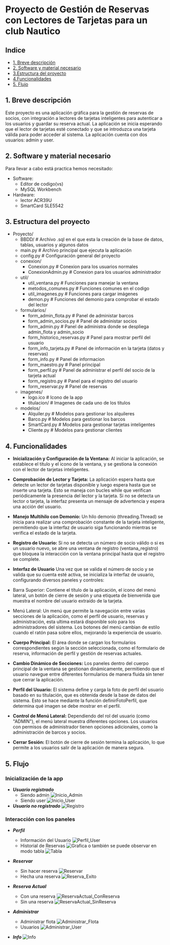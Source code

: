 # Proyecto de Gestión de Reservas con Lectores de Tarjetas para un club Nautico

## Indice
- [1. Breve descripción](#breve-descripción)
- [2. Software y material necesario](#necesario)
- [3.Estructura del proyecto](#estructura)
- [4.Funcionalidades](#funcionalidades)
- [5. Flujo](#flujo)


## 1. <a name="breve-descripción"></a> Breve descripción

Este proyecto es una aplicación gráfica para la gestión de reservas de socios, con integración a lectores de tarjetas inteligentes para autenticar a los usuarios y guardar su reserva actual. La aplicación se inicia esperando que el lector de tarjetas esté conectado y que se introduzca una tarjeta válida para poder acceder al sistema. La aplicación cuenta con dos usuarios: admin y user.

## 2. <a name="necesario"></a> Software y material necesario

Para llevar a cabo está practica hemos necesitado:
 - Software:
     - Editor de codigo(vs)
     - MySQL Workbench
 - Hardware:
     - lector ACR39U
     - SmartCard SLE5542

## 3. <a name="estructura"></a> Estructura del proyecto

- Proyecto/
    - BBDD/                            # Archivo .sql en el que esta la creación de la base de datos, tablas, usuarios y algunos datos
    - main.py                          # Archivo principal que ejecuta la aplicación
    - config.py                        # Configuración general del proyecto
    - conexion/
        - Conexion.py                  # Conexion para los usuarios normales
        -  ConexionAdmin.py            # Conexion para los usuarios administrador
    - util/
        - util_ventana.py              # Funciones para manejar la ventana
        - metodos_comunes.py           # Funciones comunes en el codigo 
        -  util_imagenes.py            # Funciones para cargar imágenes
        - demon.py                     # Funciones del demonio para comprobar el estado del lector
    - formularios/
        -  form_admin_flota.py         # Panel de administar barcos
        -  form_admin_socios.py        # Panel de administar socios
        -  form_admin.py               # Panel de administra donde se despliega admin_flota y admin_socio
        -  form_historico_reservas.py  # Panel para mostrar perfil del usuario
        - form_info_tarjeta.py         # Panel de información en la tarjeta (datos y reservas)
        -  form_info.py                # Panel de informacion
        -  form_maestro.py             # Panel principal
        -  form_perfil.py              # Panel de administrar el perfil del socio de la tarjeta actual
        - form_registro.py             # Panel para el registro del usuario
        - form_reservar.py             # Panel de reservas
    - imagenes/
        - logo.ico                     # Icono de la app
        - titulacion/                  # Imagenes de cada uno de los titulos
    - modelos/
        -  Alquiler.py                 # Modelos para gestionar los alquileres
        -  Barco.py                    # Modelos para gestionar los barcos
        -  SmartCard.py                # Modelos para gestionar tarjetas inteligentes
        -  Cliente.py                  # Modelos para gestionar clientes


## 4. <a name="funcionalidades"></a> Funcionalidades

- **Inicialización y Configuración de la Ventana:** Al iniciar la aplicación, se establece el título y el icono de la ventana, y se gestiona la conexión con el lector de tarjetas inteligentes.

- **Comprobación de Lector y Tarjeta:** La aplicación espera hasta que detecte un lector de tarjetas disponible y luego espera hasta que se inserte una tarjeta. Esto se maneja con bucles while que verifican periódicamente la presencia del lector y la tarjeta. Si no se detecta un lector o tarjeta, la interfaz presenta un mensaje de advertencia y espera una acción del usuario.

- **Manejo Multihilo con Demonio:** Un hilo demonio (threading.Thread) se inicia para realizar una comprobación constante de la tarjeta inteligente, permitiendo que la interfaz de usuario siga funcionando mientras se verifica el estado de la tarjeta.

- **Registro de Usuario:** Si no se detecta un número de socio válido o si es un usuario nuevo, se abre una ventana de registro (ventana_registro) que bloquea la interacción con la ventana principal hasta que el registro se complete.

- **Interfaz de Usuario**  Una vez que se valida el número de socio y se valida que su cuenta esté activa, se inicializa la interfaz de usuario, configurando diversos paneles y controles:

 - Barra Superior: Contiene el título de la aplicación, el icono del menú lateral, un botón de cierre de sesión y una etiqueta de bienvenida que muestra el nombre del usuario  extraído de la tarjeta.

 - Menú Lateral: Un menú que permite la navegación entre varias secciones de la aplicación, como el perfil de usuario, reservas y administración, esta ultima estará disponible solo para los administradores del sistema. Los botones del menú cambian de estilo cuando el ratón pasa sobre ellos, mejorando la experiencia de usuario.

- **Cuerpo Principal:** El área donde se cargan los formularios correspondientes según la sección seleccionada, como el formulario de reserva, información de perfil y gestión de reservas actuales.

- **Cambio Dinámico de Secciones:** Los paneles dentro del cuerpo principal de la ventana se gestionan dinámicamente, permitiendo que el usuario navegue entre diferentes formularios de manera fluida sin tener que cerrar la aplicación.

- **Perfil del Usuario:** El sistema define y carga la foto de perfil del usuario basado en su titulación, que es obtenida desde la base de datos del sistema. Esto se hace mediante la función definirFotoPerfil, que determina qué imagen se debe mostrar en el perfil.

- **Control de Menú Lateral:** Dependiendo del rol del usuario (como "ADMIN"), el menú lateral muestra diferentes opciones. Los usuarios con permisos de administrador tienen opciones adicionales, como la administración de barcos y socios.

- **Cerrar Sesión:** El botón de cierre de sesión termina la aplicación, lo que permite a los usuarios salir de la aplicación de manera segura.


## 5. <a name="flujo"></a> Flujo
### Inicialización de la app
   - ***Usuario registrado***
       - Siendo admin
            ![Inicio_Admin](./imagenes_ejecucion/Inicio_Admin.png)
       - Siendo user
            ![Inicio_User](./imagenes_ejecucion/Inicio_User.png)
   - ***Usuario no registrado***
            ![Registro](./imagenes_ejecucion/Registro.png)
### Interacción con los paneles
   - ***Perfil***
        - Información del Usuario
            ![Perfil_User](./imagenes_ejecucion/Perfil_User.png)
        - Historial de Reservas
            ![Grafica](./imagenes_ejecucion/Perfil_Historico.png)
            o también se puede observar en modo tabla
            ![Tabla](./imagenes_ejecucion/Perfil_HistoricoTablas.png)
   - ***Reservar***
        - Sin hacer reserva
            ![Reservar](./imagenes_ejecucion/Reservar.png)
        - Hecha una reserva
            ![Reserva_Exito](./imagenes_ejecucion/ReservaActual_Reserva_Exito.png)

   - ***Reserva Actual***
      - Con una reserva
            ![ReservaActual_ConReserva](./imagenes_ejecucion/ReservaActual_ConReserva.png)
      - Sin una reserva
            ![ReservaActual_SinReserva](./imagenes_ejecucion/ReservaActual_SinReserva.png)
   - ***Administrar***
        - Administrar flota
            ![Administrar_Flota](./imagenes_ejecucion/Administrar_Flota.png)
        - Usuarios
            ![Administrar_User](./imagenes_ejecucion/Administrar_User.png)
   - ***Info***
            ![Info](./imagenes_ejecucion/Info.png)


